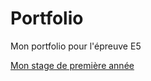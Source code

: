 <h1>Portfolio</h1>
Mon portfolio pour l'épreuve E5

<a href="Stage.md">Mon stage de première année</a>

